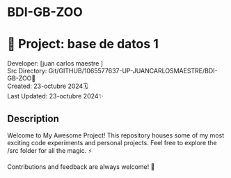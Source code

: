 # BDI-GB-ZOO
# 🚀 Project: base de datos 1 

Developer: [juan carlos maestre ]  
Src Directory: Git/GITHUB/1065577637-UP-JUANCARLOSMAESTRE/BDI-GB-ZOO📂  
Created: 23-octubre 2024🗓️  
Last Updated: 23-octubre 2024✨  

## Description
Welcome to My Awesome Project! This repository houses some of my most exciting code experiments and personal projects. Feel free to explore the /src folder for all the magic. ⚡

Contributions and feedback are always welcome! 🙌